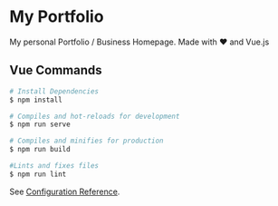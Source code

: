 # My Portfolio

My personal Portfolio / Business Homepage. Made with ♥ and Vue.js

## Vue Commands

``` bash
# Install Dependencies
$ npm install

# Compiles and hot-reloads for development
$ npm run serve

# Compiles and minifies for production
$ npm run build

#Lints and fixes files
$ npm run lint
```

See [Configuration Reference](https://cli.vuejs.org/config/).
